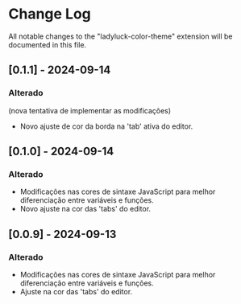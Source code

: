 # Change Log

All notable changes to the "ladyluck-color-theme" extension will be documented in this file.

## [0.1.1] - 2024-09-14

### Alterado
  (nova tentativa de implementar as modificações)
- Novo ajuste de cor da borda na 'tab' ativa do editor.

## [0.1.0] - 2024-09-14

### Alterado
- Modificações nas cores de sintaxe JavaScript para melhor diferenciação entre variáveis e funções.
- Novo ajuste na cor das 'tabs' do editor.

## [0.0.9] - 2024-09-13

### Alterado
- Modificações nas cores de sintaxe JavaScript para melhor diferenciação entre variáveis e funções.
- Ajuste na cor das 'tabs' do editor.